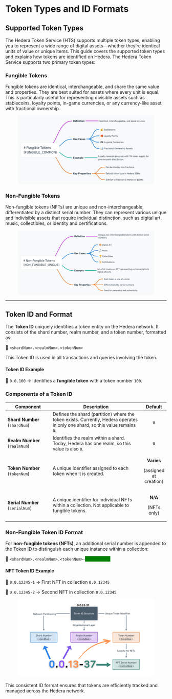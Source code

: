# Token Types and ID Formats

## Supported Token Types

The Hedera Token Service (HTS) supports multiple token types, enabling you to represent a wide range of digital assets—whether they’re identical units of value or unique items. This guide covers the supported token types and explains how tokens are identified on Hedera. The Hedera Token Service supports two primary token types:

### **Fungible Tokens**

Fungible tokens are identical, interchangeable, and share the same value and properties. They are best suited for assets where every unit is equal. This is particularly useful for representing divisible assets such as stablecoins, loyalty points, in-game currencies, or any currency-like asset with fractional ownership.

<figure><img src="../../../.gitbook/assets/fungible-tokens-type.png" alt=""><figcaption></figcaption></figure>

### **Non-Fungible Tokens**

Non-fungible tokens (NFTs) are unique and non-interchangeable, differentiated by a distinct serial number. They can represent various unique and indivisible assets that require individual distinction, such as digital art, music, collectibles, or identity and certifications.&#x20;

<figure><img src="../../../.gitbook/assets/non-fungible-tokens-type.png" alt=""><figcaption></figcaption></figure>

***

## Token ID and Format

The **Token ID** uniquely identifies a token entity on the Hedera network. It consists of the shard number, realm number, and a token number, formatted as:

📌 `<shardNum>.<realmNum>.<tokenNum>`

This Token ID is used in all transactions and queries involving the token.&#x20;

#### **Token ID Example**

📌 `0.0.100` → Identifies a **fungible token** with a token number `100`.

### Components of a Token ID

<table><thead><tr><th width="164">Component</th><th width="419">Description</th><th align="center">Default</th></tr></thead><tbody><tr><td><strong>Shard Number</strong> (<code>shardNum</code>)</td><td>Defines the shard (partition) where the token exists. Currently, Hedera operates in only one shard, so this value remains <code>0</code>. </td><td align="center"><code>0</code></td></tr><tr><td><strong>Realm Number</strong> (<code>realmNum</code>)</td><td>Identifies the realm within a shard. Today, Hedera has one realm, so this value is also <code>0</code>.</td><td align="center"><code>0</code></td></tr><tr><td><strong>Token Number</strong> (<code>tokenNum</code>)</td><td>A unique identifier assigned to each token when it is created.</td><td align="center"><p><strong>Varies</strong></p><p>(assigned at creation)</p></td></tr><tr><td><strong>Serial Number</strong> (<code>serialNum</code>)</td><td>A unique identifier for individual NFTs within a collection. Not applicable to fungible tokens.</td><td align="center"><p><strong>N/A</strong> </p><p>(NFTs only)</p></td></tr></tbody></table>

### Non-Fungible Token ID Format

For **non-fungible tokens (NFTs)**, an additional serial number is appended to the Token ID to distinguish each unique instance within a collection:

📌 `<shardNum>.<realmNum>.<tokenNum>-`_<mark style="color:green;background-color:green;">`<serialNum>`</mark>_

#### **NFT Token ID Example**

📌 `0.0.12345-1` → First NFT in collection `0.0.12345`

📌 `0.0.12345-2` → Second NFT in collection `0.0.12345`

<figure><img src="../../../.gitbook/assets/token-id-structure-flow-v2-for-dark-mode (1).png" alt=""><figcaption></figcaption></figure>



This consistent ID format ensures that tokens are efficiently tracked and managed across the Hedera network.
